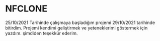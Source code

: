 # NFCLONE
25/10/2021 Tarihinde çalışmaya başladığım projemi 29/10/2021 tarihinde bitirdim.
Projemi kendimi geliştirmek ve yeteneklerimi göstermek için yazdım. şimdiden teşekkür ederim.

